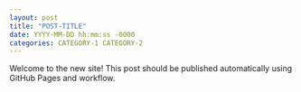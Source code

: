 ```yaml
---
layout: post
title: "POST-TITLE"
date: YYYY-MM-DD hh:mm:ss -0000
categories: CATEGORY-1 CATEGORY-2
---
```

Welcome to the new site! This post should be published automatically using GitHub Pages and workflow.
